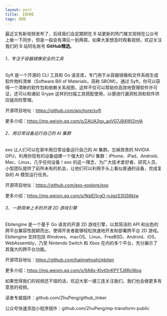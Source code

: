 ```yaml
---
layout: post
title: 【视频】
tags: 视频
---
```


最近又有新视频发布了，后续我们会定期把在 B 站更新的热门推文视频在公众号上做一下同步，但是一般会有滞后一到两周，如果大家想及时观看视频，欢迎关注我们的 B 站同名账号 **GitHub精选**。

######  1、专注于容器镜像安全的工具

Syft 是一个开源的 CLI 工具和 Go 语言库，专门用于从容器镜像和文件系统生成软件物料清单（Software Bill of Materials，简称 SBOM）。通过 Syft，你可以获得一个清晰的软件包和依赖关系视图，这样不仅可以帮助你高效地管理软件许可证，还可以和诸如 Grype 这样的扫描工具搭配使用，以便进行漏洞检测和软件供应链风险管理。

开源项目地址：https://github.com/anchore/syft

更多介绍：https://mp.weixin.qq.com/s/ZAUA3gy_aoVG7J84WI2mlA

###### 2、用日常设备运行自己的 AI 集群

exo 让人们可以在家中用日常设备运行自己的 AI 集群。忘掉昂贵的 NVIDIA GPU，利用你现有的设备组建一个强大的 GPU 集群：iPhone、iPad、Android、Mac、Linux，几乎任何设备！exo 的这一理念，为广大技术爱好者、研究人员、小型团队提供了前所未有的机会，让他们可以利用手头上看似普通的设备，完成复杂的 AI 模型运行任务。

开源项目地址：https://github.com/exo-explore/exo

更多介绍：https://mp.weixin.qq.com/s/fkbEj1cgO-nJqzS3GS6kIw

###### 3、一款简单上手的开源 2D 游戏引擎

Ebitengine 是一个基于 Go 语言的开源 2D 游戏引擎，以其简洁的 API 和出色的跨平台兼容性脱颖而出，使得开发者能够轻松快速地开发和部署跨平台 2D 游戏。Ebitengine 支持包括 Windows、macOS、Linux、FreeBSD、Android、iOS、WebAssembly，乃至 Nintendo Switch 和 Xbox 在内的多个平台，充分展示了其强大的跨平台功能。

开源项目地址：https://github.com/hajimehoshi/ebiten

更多介绍：https://mp.weixin.qq.com/s/9A6s-Klvt0nKPYTJ6RcWog

如果觉得我们的视频还不错的话，欢迎大家一键三连关注我们，我们也会做更多有意思的视频。

读者专属插件：github.com/ZhuPeng/github_linker

公众号快速添加小程序插件：github.com/ZhuPeng/mp-transform-public